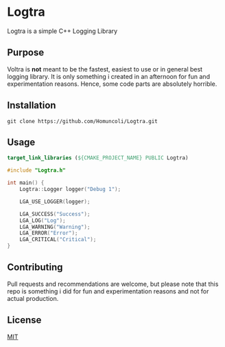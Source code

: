 # Logtra

Logtra is a simple C++ Logging Library

## Purpose

Voltra is **not** meant to be the fastest, easiest to use or in general best logging library. It is only something i created in an afternoon for fun and experimentation reasons. Hence, some code parts are absolutely horrible.

## Installation
```
git clone https://github.com/Homuncoli/Logtra.git
```

## Usage
```CMake
target_link_libraries (${CMAKE_PROJECT_NAME} PUBLIC Logtra)
```

```c++
#include "Logtra.h"

int main() {
	Logtra::Logger logger("Debug 1");

	LGA_USE_LOGGER(logger);

	LGA_SUCCESS("Success");
	LGA_LOG("Log");
	LGA_WARNING("Warning");
	LGA_ERROR("Error");
	LGA_CRITICAL("Critical");
}
```

## Contributing
Pull requests and recommendations are welcome, but please note that this repo is something i did for fun and experimentation reasons and not for actual production.

## License
[MIT](https://choosealicense.com/licenses/mit/)